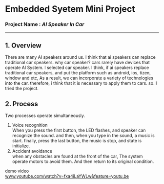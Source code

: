 # **Embedded Syetem Mini Project**
### Project Name : *AI Speaker In Car*
----------------------
## **1. Overview**
There are many AI speakers around us. I think that ai speakers can replace traditional car speakers. why car speaker? cars rarely have devices that operate AI System. I selected car speaker. I think, if ai speakers replace traditional car speakers, and put the platform such as android, ios, tizen, window and etc, As a result, we can incorporate a variety of technologies into the car. therefore, i think that it is necessary to apply them to cars. so. I tried the project.

## **2. Process**
Two processes operate simultaneously.

1. Voice recognition  
When you press the first button, the LED flashes, and speaker can recognize the sound. and then, when you type in the sound, a music is start. finally, press the last button, the music is stop, and state is initialize.
2. Accident avoidance  
when any obstacles are found at the front of the car, The system operate motors to avoid them. And then return to its original condition.

demo video  
www.youtube.com/watch?v=fxa4iLaYWLw&feature=youtu.be
